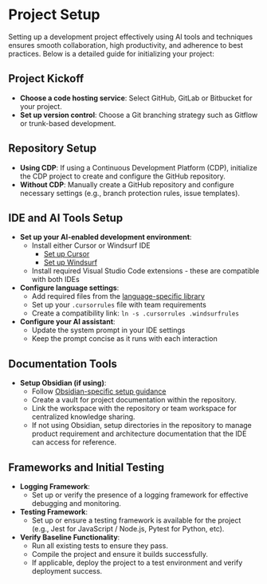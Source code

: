 # Project Setup

Setting up a development project effectively using AI tools and techniques ensures smooth collaboration, high productivity, and adherence to best practices. Below is a detailed guide for initializing your project:

## Project Kickoff

- **Choose a code hosting service**: Select GitHub, GitLab or Bitbucket for your project.
- **Set up version control**: Choose a Git branching strategy such as Gitflow or trunk-based development.

## Repository Setup

- **Using CDP**: If using a Continuous Development Platform (CDP), initialize the CDP project to create and configure the GitHub repository.
- **Without CDP**: Manually create a GitHub repository and configure necessary settings (e.g., branch protection rules, issue templates).

## IDE and AI Tools Setup

- **Set up your AI-enabled development environment**:
    - Install either Cursor or Windsurf IDE
	    - [Set up Cursor](../tool-specific/tool-cursor.md)
	    - [Set up Windsurf](../tool-specific/tool-windsurf.md)
    - Install required Visual Studio Code extensions - these are compatible with both IDEs
- **Configure language settings**:
    - Add required files from the [language-specific library](../language-specific/README.md)
    - Set up your `.cursorrules` file with team requirements
    - Create a compatibility link: `ln -s .cursorrules .windsurfrules`
- **Configure your AI assistant**:
	- Update the system prompt in your IDE settings
	- Keep the prompt concise as it runs with each interaction

## Documentation Tools

- **Setup Obsidian (if using)**:
    - Follow [Obsidian-specific setup guidance](../tool-specific/tool-obsidian.md)
    - Create a vault for project documentation within the repository.
    - Link the workspace with the repository or team workspace for centralized knowledge sharing.
    - If not using Obsidian, setup directories in the repository to manage product requirement and architecture documentation that the IDE can access for reference.

## Frameworks and Initial Testing

- **Logging Framework**:
    - Set up or verify the presence of a logging framework for effective debugging and monitoring.
- **Testing Framework**:
    - Set up or ensure a testing framework is available for the project (e.g., Jest for JavaScript / Node.js, Pytest for Python, etc).
- **Verify Baseline Functionality**:
    - Run all existing tests to ensure they pass.
    - Compile the project and ensure it builds successfully.
    - If applicable, deploy the project to a test environment and verify deployment success.
